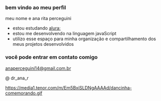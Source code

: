 ### bem vindo ao meu perfil

meu nome e ana rita perceguini

- estou estudando [ alura;](https://www.alura.com.br)
- estou me desenvolvendo na linguagem javaScript
- utilizo esse espaço para minha organização e compartilhamento dos meus projetos desenvolvidos

### você pode entrar em contato comigo

anaperceguini14@gmail.com.br

@ dr_ana_r

https://media1.tenor.com/m/Em5BxiSLDNgAAAAd/dancinha-comemorando.gif
